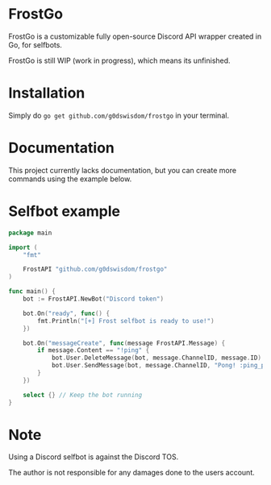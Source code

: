 # FrostGo
FrostGo is a customizable fully open-source Discord API wrapper created in Go, for selfbots.

FrostGo is still WIP (work in progress), which means its unfinished.
# Installation
Simply do `go get github.com/g0dswisdom/frostgo` in your terminal.
# Documentation
This project currently lacks documentation, but you can create more commands using the example below.
# Selfbot example
```go
package main

import (
	"fmt"

	FrostAPI "github.com/g0dswisdom/frostgo"
)

func main() {
	bot := FrostAPI.NewBot("Discord token")

	bot.On("ready", func() {
		fmt.Println("[+] Frost selfbot is ready to use!")
	})

	bot.On("messageCreate", func(message FrostAPI.Message) {
		if message.Content == "!ping" {
			bot.User.DeleteMessage(bot, message.ChannelID, message.ID)
			bot.User.SendMessage(bot, message.ChannelID, "Pong! :ping_pong:")
		}
	})

	select {} // Keep the bot running
}
```
# Note
Using a Discord selfbot is against the Discord TOS.

The author is not responsible for any damages done to the users account.